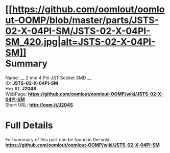 
[[https://github.com/oomlout/oomlout-OOMP/blob/master/parts/JSTS-02-X-04PI-SM/JSTS-02-X-04PI-SM_420.jpg|alt=JSTS-02-X-04PI-SM]]     
Summary
=================
  
Name: __ 2 mm 4 Pin JST Socket SMD __    
ID: __JSTS-02-X-04PI-SM__   
Hex ID: __J204S__   
WebPage: __https://github.com/oomlout/oomlout-OOMP/wiki/JSTS-02-X-04PI-SM__   
Short URL: __http://oom.lt/J204S__   

Full Details
==========================
Full summary of this part can be found in the wiki:   
__https://github.com/oomlout/oomlout-OOMP/wiki/JSTS-02-X-04PI-SM__    

